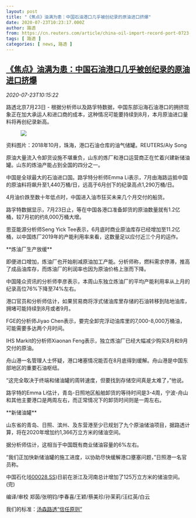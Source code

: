 ```yaml
---
layout: post
title: "《焦点》油满为患：中国石油港口几乎被创纪录的原油进口挤爆"
date: 2020-07-23T10:23:17.000Z
author: 路透
from: https://cn.reuters.com/article/china-oil-import-record-port-0723-idCNKCS24O15W
tags: [ 路透 ]
categories: [ news, 路透 ]
---
```

<!--1595499797000-->
[《焦点》油满为患：中国石油港口几乎被创纪录的原油进口挤爆](https://cn.reuters.com/article/china-oil-import-record-port-0723-idCNKCS24O15W)
------

<div>
<div><i>2020-07-23T10:15:22</i></div><div class="StandardArticleBody_body"><p>路透北京7月23日 - 根据分析师以及路孚特数据，中国东部沿海石油港口的拥挤现象正在加大承运人和进口商的成本，这种情况可能要持续到8月，本月原油进口量料将再创纪录新高。 </p><div class="PrimaryAsset_container"><div class="Image_container" tabindex="-1"><figure class="Image_zoom" style="padding-bottom:"><div class="LazyImage_container LazyImage_dark" style="background-image:none"><img src="//s4.reutersmedia.net/resources/r/?m=02&amp;d=20200723&amp;t=2&amp;i=1526836149&amp;r=LYNXNPEG6M0NX&amp;w=600" aria-label="资料图片：2018年10月，珠海，港口石油仓库的油气储罐。REUTERS/Aly Song"/><div class="LazyImage_image LazyImage_fallback" style="background-image:url(//s4.reutersmedia.net/resources/r/?m=02&amp;d=20200723&amp;t=2&amp;i=1526836149&amp;r=LYNXNPEG6M0NX&amp;w=600);background-position:center center;background-color:inherit"></div></div><div class="Image_expand-button" aria-label="Expand Image Slideshow" role="button" tabindex="0"></div></figure><figcaption><div class="Image_caption"><span>资料图片：2018年10月，珠海，港口石油仓库的油气储罐。REUTERS/Aly Song</span></div></figcaption></div></div><p>原油大量流入令卸货设施不堪重负，山东的炼厂和港口运营商正在忙着兴建新储油罐。山东的炼油产能占到全国的四分之一。 </p><p>中国是全球最大的石油进口国。路孚特分析师Emma Li表示，7月由海路运抵中国的原油料将飙升至1,440万桶/日，远高于6月创下的纪录高点1,290万桶/日。 </p><p>4月油价跌至数十年低点时，中国进入油市狂买未来几个月交付的船货。  </p><p>路孚特数据显示，7月23日止，等在中国各港口准备卸货的原油数量就有1.2亿桶，较7月初的约8,000万桶大增。 </p><p>思亚能源分析师Seng Yick Tee表示，6月底时商业原油库存已经增加至11.2亿桶，以中国炼厂2019年的产能利用率来看，这数量足以应付近三个月的运作。 </p><p>**炼油厂生产放缓** </p><p>即便进口增加，炼油厂也开始削减原油加工产能。分析师称，燃料需求停滞，推高了成品油库存，而炼油厂的利润率也因为原油价格上涨而下降。 </p><p>中国隆众资讯的分析师李彦表示，本周山东独立炼油厂的平均产能利用率从上月的纪录高位76%下降至74%左右。 </p><p>港口官员和分析师估计，如果贸易商将浮式储油库里存储的石油转移到陆地油库，拥堵可能持续到8月或者9月。 </p><p>FGE的分析师Jiyao Chen表示，要完全卸完浮动油库里的7,000-8,000万桶油，可能需要多达两个月时间。 </p><p>IHS Markit的分析师Xiaonan Feng表示，独立炼油厂已经大幅减少购买8月和9月交付的原油。  </p><p>舟山港一名管理人士怀疑，港口堵塞情况能否在8月底得到缓解。舟山港是中国东部地区的重要石油枢纽。 </p><p>“这完全取决于终端和储油罐的周转速度，但要找到存储空间真是太难了，”他说。 </p><p>路孚特的Emma Li估计，青岛-日照地区船舶卸货的等待时间是3-4周，宁波-舟山和其他主要港口是两周左右，而正常情况下的卸货时间则是一周左右。 </p><p>**新储油罐** </p><p>山东省的青岛、日照、滨州、及东营港至少已规划了九个原油储油项目，据路透计算，将在2020年增加约1,366万立方米的储油空间。 </p><p>据分析师估计，这相当于中国既有商业储油容量的6%左右。 </p><p>“我们正加快新储油罐的施工进度，以协助尽快缓解港口壅塞问题，”日照港一名官员称。 </p><p>中国石化(<span id="symbol_600028.SS_0"><a href="//www.reuters.com/companies/600028.SS">600028.SS</a></span>)日前在浙江及河南总计增加了125万立方米的储油空间。(完) </p><div class="Attribution_container"><div class="Attribution_attribution"><p class="Attribution_content">编译/审校 郑茵/张明钧/李春喜/王颖/蔡美珍/孙茉莉/汪红英/白云</p></div></div><div class="StandardArticleBody_trustBadgeContainer"><span class="StandardArticleBody_trustBadgeTitle">我们的标准：</span><span class="trustBadgeUrl"><a href="https://www.thomsonreuters.cn/content/dam/openweb/documents/pdf/china/brochures/about-us-1.pdf">汤森路透“信任原则”</a></span></div></div>
</div>
